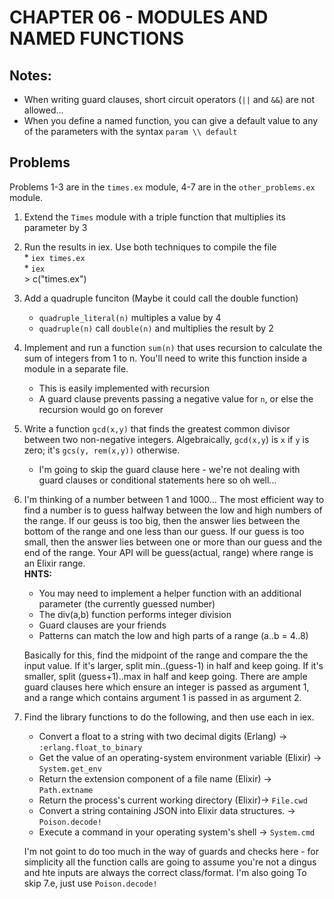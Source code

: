 # CHAPTER 06 - MODULES AND NAMED FUNCTIONS

## Notes:
* When writing guard clauses, short circuit operators (`||` and `&&`) are not allowed...
* When you define a named function, you can give a default value to any of the parameters with the syntax `param \\ default`


## Problems
Problems 1-3 are in the `times.ex` module, 4-7 are in the `other_problems.ex` module.

1. Extend the `Times` module with a triple function that multiplies its parameter by 3

2. Run the results in iex. Use both techniques to compile the file\
        * `iex times.ex`\
        * `iex`\
            > c("times.ex")

3. Add a quadruple funciton (Maybe it could call the double function)
    - `quadruple_literal(n)` multiples a value by 4
    - `quadruple(n)` call `double(n)` and multiplies the result by 2

4. Implement and run a function `sum(n)` that uses recursion to calculate the sum of integers from
   1 to n. You'll need to write this function inside a module in a separate file.
    - This is easily implemented with recursion
    - A guard clause prevents passing a negative value for `n`, or else the recursion would go on forever

5.  Write a function `gcd(x,y)` that finds the greatest common divisor between two non-negative integers. 
    Algebraically, `gcd(x,y`) is `x` if `y` is zero; it's `gcs(y, rem(x,y))` otherwise.
    - I'm going to skip the guard clause here - we're not dealing with guard clauses or conditional
      statements here so oh well... 

6. I'm thinking of a number between 1 and 1000... The most efficient way to find a number is to guess halfway between the
   low and high numbers of the range. If our geuss is too big, then the answer lies between the bottom of the range and one less than our guess. If our guess is too small, then the answer lies between one or more than our guess 
   and the end of the range. Your API will be guess(actual, range) where range is an Elixir range.\
   **HNTS:**
    * You may need to implement a helper function with an additional parameter (the currently guessed number)
    * The div(a,b) function performs integer division
    * Guard clauses are your friends
    * Patterns can match the low and high parts of a range (a..b = 4..8)

    Basically for this, find the midpoint of the range and compare the the input value. If it's larger, split min..(guess-1) in 
    half and keep going. If it's smaller, split (guess+1)..max in half and keep going. There are ample guard clauses here
    which ensure an integer is passed as argument 1, and a range which contains argument 1 is passed in as argument 2.

7. Find the library functions to do the following, and then use each in iex.
    - Convert a float to a string with two decimal digits (Erlang) -> `:erlang.float_to_binary`
    - Get the value of an operating-system environment variable (Elixir) -> `System.get_env`
    - Return the extension component of a file name (Elixir) -> `Path.extname`
    - Return the process's current working directory (Elixir)-> `File.cwd`
    - Convert a string containing JSON into Elixir data structures. -> `Poison.decode!`
    - Execute a command in your operating system's shell -> `System.cmd`

    I'm not goint to do too much in the way of guards and checks here - for simplicity all the function calls
    are going to assume you're not a dingus and hte inputs are always the correct class/format. I'm also going
    To skip 7.e, just use `Poison.decode!`
